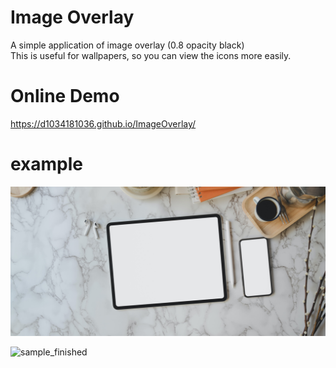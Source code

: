 # Image Overlay

A simple application of image overlay (0.8 opacity black)  
This is useful for wallpapers, so you can view the icons more easily.  

# Online Demo

https://d1034181036.github.io/ImageOverlay/

# example

![sample_img](img/sample.jpg)

![sample_finished](img/sample_finished.jpg)